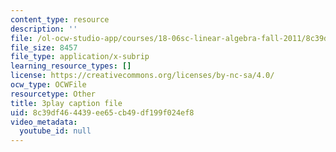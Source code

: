 ```yaml
---
content_type: resource
description: ''
file: /ol-ocw-studio-app/courses/18-06sc-linear-algebra-fall-2011/8c39df464439ee65cb49df199f024ef8_YeyrH-Oc2p4.srt
file_size: 8457
file_type: application/x-subrip
learning_resource_types: []
license: https://creativecommons.org/licenses/by-nc-sa/4.0/
ocw_type: OCWFile
resourcetype: Other
title: 3play caption file
uid: 8c39df46-4439-ee65-cb49-df199f024ef8
video_metadata:
  youtube_id: null
---
```

